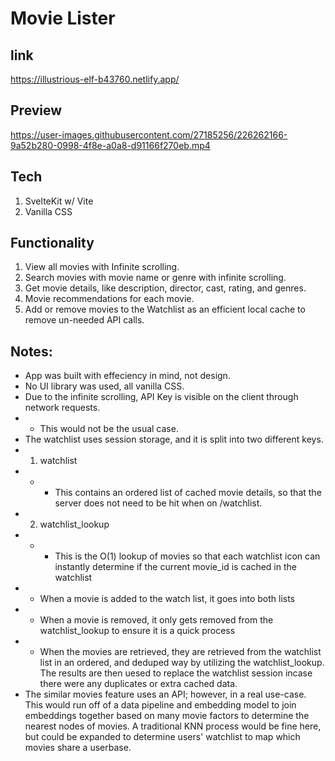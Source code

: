 # Movie Lister

## link
https://illustrious-elf-b43760.netlify.app/

## Preview

https://user-images.githubusercontent.com/27185256/226262166-9a52b280-0998-4f8e-a0a8-d91166f270eb.mp4

## Tech
1. SvelteKit w/ Vite
2. Vanilla CSS

## Functionality
1. View all movies with Infinite scrolling.
2. Search movies with movie name or genre with infinite scrolling.
3. Get movie details, like description, director, cast, rating, and genres.
4. Movie recommendations for each movie.
5. Add or remove movies to the Watchlist as an efficient local cache to remove un-needed API calls.

## Notes:
- App was built with effeciency in mind, not design.
- No UI library was used, all vanilla CSS.
- Due to the infinite scrolling, API Key is visible on the client through network requests.
- - This would not be the usual case.
- The watchlist uses session storage, and it is split into two different keys.
- 1. watchlist
- - - This contains an ordered list of cached movie details, so that the server does not need to be hit when on /watchlist.
- 2. watchlist_lookup
- - - This is the O(1) lookup of movies so that each watchlist icon can instantly determine if the current movie_id is cached in the watchlist
- - When a movie is added to the watch list, it goes into both lists
- - When a movie is removed, it only gets removed from the watchlist_lookup to ensure it is a quick process
- - When the movies are retrieved, they are retrieved from the watchlist list in an ordered, and deduped way by utilizing the watchlist_lookup. The results are then uesed to replace the watchlist session incase there were any duplicates or extra cached data.
- The similar movies feature uses an API; however, in a real use-case. This would run off of a data pipeline and embedding model to join embeddings together based on many movie factors to determine the nearest nodes of movies. A traditional KNN process would be fine here, but could be expanded to determine users' watchlist to map which movies share a userbase.

